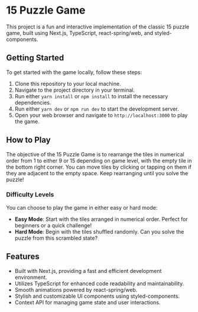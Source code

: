 # 15 Puzzle Game

This project is a fun and interactive implementation of the classic 15 puzzle game, built using Next.js, TypeScript, react-spring/web, and styled-components.

## Getting Started

To get started with the game locally, follow these steps:

1. Clone this repository to your local machine.
2. Navigate to the project directory in your terminal.
3. Run either `yarn install` or `npm install` to install the necessary dependencies.
4. Run either `yarn dev` or `npm run dev` to start the development server.
5. Open your web browser and navigate to `http://localhost:3000` to play the game.

## How to Play

The objective of the 15 Puzzle Game is to rearrange the tiles in numerical order from 1 to either 9 or 15 depending on game level, with the empty tile in the bottom right corner. You can move tiles by clicking or tapping on them if they are adjacent to the empty space. Keep rearranging until you solve the puzzle!

### Difficulty Levels

You can choose to play the game in either easy or hard mode:

- **Easy Mode**: Start with the tiles arranged in numerical order. Perfect for beginners or a quick challenge!
- **Hard Mode**: Begin with the tiles shuffled randomly. Can you solve the puzzle from this scrambled state?

## Features

- Built with Next.js, providing a fast and efficient development environment.
- Utilizes TypeScript for enhanced code readability and maintainability.
- Smooth animations powered by react-spring/web.
- Stylish and customizable UI components using styled-components.
- Context API for managing game state and user interactions.
